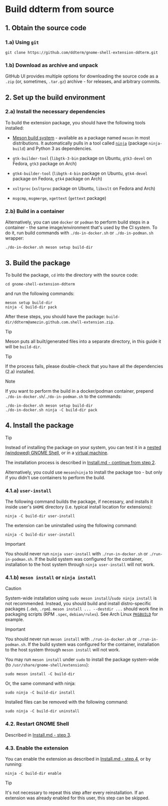 <!--
SPDX-FileCopyrightText: 2022 Aleksandr Mezin <mezin.alexander@gmail.com>
SPDX-FileContributor: 2023 Ivan Peshekhonov

SPDX-License-Identifier: GPL-3.0-or-later
-->

# Build ddterm from source

## 1. Obtain the source code

### 1.a) Using `git`

    git clone https://github.com/ddterm/gnome-shell-extension-ddterm.git

### 1.b) Download as archive and unpack

GitHub UI provides multiple options for downloading the source code as a `.zip`
(or, sometimes, `.tar.gz`) archive - for releases, and arbitrary commits.

## 2. Set up the build environment

### 2.a) Install the necessary dependencies

To build the extension package, you should have the following tools installed:

- [Meson build system] - available as a package named `meson` in most
distributions. It automatically pulls in a tool called [`ninja`]
(package `ninja-build`) and Python 3 as dependencies.

[Meson build system]: https://mesonbuild.com/
[`ninja`]: https://ninja-build.org/

- `gtk-builder-tool` (`libgtk-3-bin` package on Ubuntu, `gtk3-devel` on Fedora,
`gtk3` package on Arch)

- `gtk4-builder-tool` (`libgtk-4-bin` package on Ubuntu, `gtk4-devel` package
on Fedora, `gtk4` package on Arch)

- `xsltproc` (`xsltproc` package on Ubuntu, `libxslt` on Fedora and Arch)

- `msgcmp`, `msgmerge`, `xgettext` (`gettext` package)

### 2.b) Build in a container

Alternatively, you can use `docker` or `podman` to perform build steps in a
container - the same image/environment that's used by the CI system. To do it,
run build commands with `./do-in-docker.sh` or `./do-in-podman.sh` wrapper:

    ./do-in-docker.sh meson setup build-dir

## 3. Build the package

To build the package, `cd` into the directory with the source code:

    cd gnome-shell-extension-ddterm

and run the following commands:

    meson setup build-dir
    ninja -C build-dir pack

After these steps, you should have the package:
`build-dir/ddterm@amezin.github.com.shell-extension.zip`.

> [!TIP]
> Meson puts all built/generated files into a separate directory, in this guide
> it will be `build-dir`.

> [!TIP]
> If the process fails, please double-check that you have all the dependencies
> (2.a) installed.

> [!NOTE]
> If you want to perform the build in a docker/podman container, prepend
> `./do-in-docker.sh`/`./do-in-podman.sh` to the commands:
>
>     ./do-in-docker.sh meson setup build-dir
>     ./do-in-docker.sh ninja -C build-dir pack

## 4. Install the package

> [!TIP]
> Instead of installing the package on your system, you can test it in a
> [nested (windowed) GNOME Shell], or in a [virtual machine].

[nested (windowed) GNOME Shell]: /docs/Debug.md
[virtual machine]: /docs/Vagrant.md

The installation process is described in [Install.md - continue from step 2].

[Install.md - continue from step 2]: /docs/Install.md#2-install-the-package

Alternatively, you could use `meson`/`ninja` to install the package too -
but only if you didn't use containers to perform the build.

### 4.1.a) `user-install`

The following command builds the package, if necessary, and installs it
inside user's `$HOME` directory (i.e. typical install location for extensions):

    ninja -C build-dir user-install

The extension can be uninstalled using the following command:

    ninja -C build-dir user-install

> [!IMPORTANT]
> You should never run `ninja user-install` with `./run-in-docker.sh` or
> `./run-in-podman.sh`. If the build system was configured for the container,
> installation to the host system through `ninja user-install` will not work.

### 4.1.b) `meson install` or `ninja install`

> [!CAUTION]
> System-wide installation using `sudo meson install`/`sudo ninja install`
> is not recommended. Instead, you should build and install distro-specific
> packages (`.deb`, `.rpm`). `meson install ... --destdir ...` should work fine
> in packaging scripts (RPM `.spec`, `debian/rules`).
> See Arch Linux [`PKGBUILD`] for example.

[`PKGBUILD`]: /PKGBUILD

> [!IMPORTANT]
> You should never run `meson install` with `./run-in-docker.sh` or
> `./run-in-podman.sh`. If the build system was configured for the container,
> installation to the host system through `meson install` will not work.

You may run `meson install` under `sudo` to install the package system-wide
(to `/usr/share/gnome-shell/extensions`):

    sudo meson install -C build-dir

Or, the same command with ninja:

    sudo ninja -C build-dir install

Installed files can be removed with the following command:

    sudo ninja -C build-dir uninstall

### 4.2. Restart GNOME Shell

Described in [Install.md - step 3].

[Install.md - step 3]: /docs/Install.md#3-restart-gnome-shell

### 4.3. Enable the extension

You can enable the extension as described in [Install.md - step 4],
or by running:

    ninja -C build-dir enable

[Install.md - step 4]: /docs/Install.md#4-enable-the-extension

> [!TIP]
> It's not necessary to repeat this step after every reinstallation.
> If an extension was already enabled for this user, this step can be skipped.
